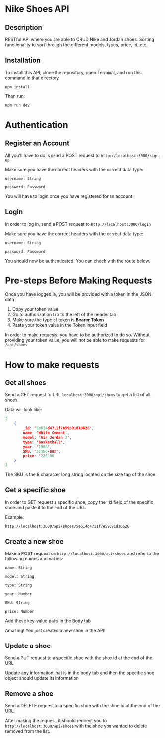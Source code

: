 # Nike Shoes API

## Description

 RESTful API where you are able to CRUD Nike and Jordan shoes. Sorting functionality to sort through the different models, types, price, id, etc.

## Installation

To install this API, clone the repository, open Terminal, and run this command in that directory

```bash
npm install
```

Then run:

```
npm run dev
```

# Authentication

## Register an Account

All you'll have to do is send a POST request to `http://localhost:3000/sign-up`

Make sure you have the correct headers with the correct data type:

```
username: String

password: Password
```

You will have to login once you have registered for an account

## Login

In order to log in, send a POST request to `http://localhost:3000/login`

Make sure you have the correct headers with the correct data type:

```
username: String

password: Password
```

You should now be authenticated. You can check with the route below.

# Pre-steps Before Making Requests

Once you have logged in, you will be provided with a token in the JSON data

1. Copy your token value
2. Go to authorization tab to the left of the header tab
3. Make sure the type of token is **Bearer Token**
4. Paste your token value in the Token input field

In order to make requests, you have to be authorized to do so. Without providing your token value, you will not be able to make requests for `/api/shoes`


# How to make requests

## Get all shoes

Send a GET request to URL `localhost:3000/api/shoes` to get a list of all shoes.

Data will look like:

```json
[
    {
        _id: '5e614d4711f7e59691d10626',
        name: 'White Cement',
        model: 'Air Jordan 3',
        type: 'basketball',
        year: '1988',
        SKU: '31456-002',
        price: '225.00'
    }
]
```

The SKU is the 9 character long string located on the size tag of the shoe.

## Get a specific shoe

In order to GET request a specific shoe, copy the _id field of the specific shoe and paste it to the end of the URL.

Example:

`http://localhost:3000/api/shoes/5e614d4711f7e59691d10626`


## Create a new shoe

Make a POST request on `http://localhost:3000/api/shoes` and refer to the following names and values:

```
name: String

model: String

type: String

year: Number

SKU: String

price: Number
```

Add these key-value pairs in the Body tab

Amazing! You just created a new shoe in the API!

## Update a shoe

Send a PUT request to a specific shoe with the shoe id at the end of the URL

Update any information that is in the body tab and then the specific shoe object should update its information

## Remove a shoe

Send a DELETE request to a specific shoe with the shoe id at the end of the URL.

After making the request, it should redirect you to `http://localhost:3000/api/shoes` with the shoe you wanted to delete removed from the list.
